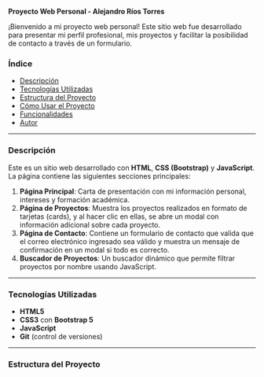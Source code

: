 **Proyecto Web Personal - Alejandro Ríos Torres**

¡Bienvenido a mi proyecto web personal! Este sitio web fue desarrollado para presentar mi perfil profesional, mis proyectos y facilitar la posibilidad de contacto a través de un formulario.

### **Índice**

- [Descripción](#descripción)
- [Tecnologías Utilizadas](#tecnologías-utilizadas)
- [Estructura del Proyecto](#estructura-del-proyecto)
- [Cómo Usar el Proyecto](#cómo-usar-el-proyecto)
- [Funcionalidades](#funcionalidades)
- [Autor](#autor)

---

### **Descripción**

Este es un sitio web desarrollado con **HTML**, **CSS (Bootstrap)** y **JavaScript**. La página contiene las siguientes secciones principales:

1. **Página Principal**: Carta de presentación con mi información personal, intereses y formación académica.
2. **Página de Proyectos**: Muestra los proyectos realizados en formato de tarjetas (cards), y al hacer clic en ellas, se abre un modal con información adicional sobre cada proyecto.
3. **Página de Contacto**: Contiene un formulario de contacto que valida que el correo electrónico ingresado sea válido y muestra un mensaje de confirmación en un modal si todo es correcto.
4. **Buscador de Proyectos**: Un buscador dinámico que permite filtrar proyectos por nombre usando JavaScript.

---

### **Tecnologías Utilizadas**

- **HTML5**
- **CSS3** con **Bootstrap 5**
- **JavaScript**
- **Git** (control de versiones)
  
---

### **Estructura del Proyecto**

